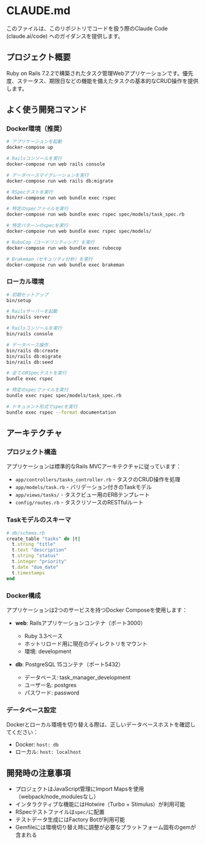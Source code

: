 # CLAUDE.md

このファイルは、このリポジトリでコードを扱う際のClaude Code (claude.ai/code) へのガイダンスを提供します。

## プロジェクト概要

Ruby on Rails 7.2.2で構築されたタスク管理Webアプリケーションです。優先度、ステータス、期限日などの機能を備えたタスクの基本的なCRUD操作を提供します。

## よく使う開発コマンド

### Docker環境（推奨）

```bash
# アプリケーションを起動
docker-compose up

# Railsコンソールを実行
docker-compose run web rails console

# データベースマイグレーションを実行
docker-compose run web rails db:migrate

# RSpecテストを実行
docker-compose run web bundle exec rspec

# 特定のspecファイルを実行
docker-compose run web bundle exec rspec spec/models/task_spec.rb

# 特定パターンのspecを実行
docker-compose run web bundle exec rspec spec/models/

# RuboCop（コードリンティング）を実行
docker-compose run web bundle exec rubocop

# Brakeman（セキュリティ分析）を実行
docker-compose run web bundle exec brakeman
```

### ローカル環境

```bash
# 初期セットアップ
bin/setup

# Railsサーバーを起動
bin/rails server

# Railsコンソールを実行
bin/rails console

# データベース操作
bin/rails db:create
bin/rails db:migrate
bin/rails db:seed

# 全てのRSpecテストを実行
bundle exec rspec

# 特定のspecファイルを実行
bundle exec rspec spec/models/task_spec.rb

# ドキュメント形式でspecを実行
bundle exec rspec --format documentation
```

## アーキテクチャ

### プロジェクト構造

アプリケーションは標準的なRails MVCアーキテクチャに従っています：

- `app/controllers/tasks_controller.rb` - タスクのCRUD操作を処理
- `app/models/task.rb` - バリデーション付きのTaskモデル
- `app/views/tasks/` - タスクビュー用のERBテンプレート
- `config/routes.rb` - タスクリソースのRESTfulルート

### Taskモデルのスキーマ

```ruby
# db/schema.rb
create_table "tasks" do |t|
  t.string "title"
  t.text "description"
  t.string "status"
  t.integer "priority"
  t.date "due_date"
  t.timestamps
end
```

### Docker構成

アプリケーションは2つのサービスを持つDocker Composeを使用します：

- **web**: Railsアプリケーションコンテナ（ポート3000）
  - Ruby 3.3ベース
  - ホットリロード用に現在のディレクトリをマウント
  - 環境: development

- **db**: PostgreSQL 15コンテナ（ポート5432）
  - データベース: task_manager_development
  - ユーザー名: postgres
  - パスワード: password

### データベース設定

Dockerとローカル環境を切り替える際は、正しいデータベースホストを確認してください：
- Docker: `host: db`
- ローカル: `host: localhost`

## 開発時の注意事項

- プロジェクトはJavaScript管理にImport Mapsを使用（webpack/node_modulesなし）
- インタラクティブな機能にはHotwire（Turbo + Stimulus）が利用可能
- RSpecテストファイルは`spec/`に配置
- テストデータ生成にはFactory Botが利用可能
- Gemfileには環境切り替え時に調整が必要なプラットフォーム固有のgemが含まれる